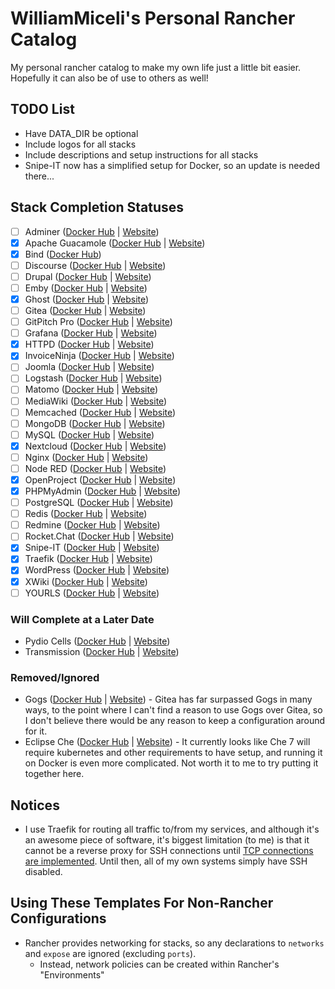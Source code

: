 # WilliamMiceli's Personal Rancher Catalog

My personal rancher catalog to make my own life just a little bit easier.
Hopefully it can also be of use to others as well!

## TODO List

* Have DATA_DIR be optional
* Include logos for all stacks
* Include descriptions and setup instructions for all stacks
* Snipe-IT now has a simplified setup for Docker, so an update is needed there...

## Stack Completion Statuses

- [ ] Adminer ([Docker Hub](https://hub.docker.com/_/adminer) | [Website](https://www.adminer.org/en/))
- [x] Apache Guacamole ([Docker Hub](https://hub.docker.com/r/guacamole/guacamole) | [Website](https://guacamole.apache.org/))
- [x] Bind ([Docker Hub](https://hub.docker.com/r/sameersbn/bind))
- [ ] Discourse ([Docker Hub](https://hub.docker.com/_/discourse) | [Website](https://www.discourse.org/))
- [ ] Drupal ([Docker Hub](https://hub.docker.com/_/drupal) | [Website](https://www.drupal.org/))
- [ ] Emby ([Docker Hub](https://hub.docker.com/r/emby/embyserver) | [Website](https://emby.media/))
- [x] Ghost ([Docker Hub](https://hub.docker.com/_/ghost) | [Website](https://ghost.org/))
- [ ] Gitea ([Docker Hub](https://hub.docker.com/r/gitea/gitea) | [Website](https://gitea.io/en-us/))
- [ ] GitPitch Pro ([Docker Hub](https://hub.docker.com/_/gitpitch-pro) | [Website](https://gitpitch.com/))
- [ ] Grafana ([Docker Hub](https://hub.docker.com/r/grafana/grafana) | [Website](https://grafana.com/))
- [x] HTTPD ([Docker Hub](https://hub.docker.com/_/httpd) | [Website](http://httpd.apache.org/))
- [x] InvoiceNinja ([Docker Hub](https://hub.docker.com/r/invoiceninja/invoiceninja) | [Website](https://www.invoiceninja.org/))
- [ ] Joomla ([Docker Hub](https://hub.docker.com/_/joomla) | [Website](https://www.joomla.org/))
- [ ] Logstash ([Docker Hub](https://hub.docker.com/_/logstash) | [Website](https://www.elastic.co/products/logstash))
- [ ] Matomo ([Docker Hub](https://hub.docker.com/_/matomo) | [Website](https://matomo.org/))
- [ ] MediaWiki ([Docker Hub](https://hub.docker.com/_/mediawiki) | [Website](https://www.mediawiki.org/))
- [ ] Memcached ([Docker Hub](https://hub.docker.com/_/memcached) | [Website](https://www.memcached.org/))
- [ ] MongoDB ([Docker Hub](https://hub.docker.com/_/mongo) | [Website](https://www.mongodb.com/))
- [ ] MySQL ([Docker Hub](https://hub.docker.com/_/mysql) | [Website](https://www.mysql.com/))
- [x] Nextcloud ([Docker Hub](https://hub.docker.com/_/nextcloud) | [Website](https://nextcloud.com/))
- [ ] Nginx ([Docker Hub](https://hub.docker.com/_/nginx) | [Website](https://www.nginx.com/))
- [ ] Node RED ([Docker Hub](https://hub.docker.com/r/nodered/node-red-docker) | [Website](https://nodered.org/))
- [x] OpenProject ([Docker Hub](https://hub.docker.com/r/openproject/community) | [Website](https://www.openproject.org/))
- [x] PHPMyAdmin ([Docker Hub](https://hub.docker.com/r/phpmyadmin/phpmyadmin) | [Website](https://www.phpmyadmin.net/))
- [ ] PostgreSQL ([Docker Hub](https://hub.docker.com/_/postgres) | [Website](https://www.postgresql.org/))
- [ ] Redis ([Docker Hub](https://hub.docker.com/_/redis) | [Website](https://redis.io/))
- [ ] Redmine ([Docker Hub](https://hub.docker.com/_/redmine) | [Website](http://www.redmine.org/))
- [ ] Rocket.Chat ([Docker Hub](https://hub.docker.com/r/rocketchat/rocket.chat) | [Website](https://rocket.chat/))
- [x] Snipe-IT ([Docker Hub](https://hub.docker.com/r/snipe/snipe-it) | [Website](https://snipeitapp.com/))
- [x] Traefik ([Docker Hub](https://hub.docker.com/_/traefik) | [Website](https://traefik.io/))
- [x] WordPress ([Docker Hub](https://hub.docker.com/_/wordpress) | [Website](https://wordpress.com/))
- [x] XWiki ([Docker Hub](https://hub.docker.com/_/xwiki) | [Website](https://www.xwiki.org/))
- [ ] YOURLS ([Docker Hub](https://hub.docker.com/_/yourls) | [Website](http://yourls.org/))

### Will Complete at a Later Date

- Pydio Cells ([Docker Hub](https://hub.docker.com/r/pydio/cells/) | [Website](https://pydio.com/en/))
- Transmission ([Docker Hub](https://hub.docker.com/r/linuxserver/transmission) | [Website](https://transmissionbt.com/))

### Removed/Ignored

- Gogs ([Docker Hub](https://hub.docker.com/r/gogs/gogs) | [Website](https://gogs.io/)) - Gitea has far surpassed Gogs in many ways, to the point where I can't find a reason to use Gogs over Gitea, so I don't believe there would be any reason to keep a configuration around for it.
- Eclipse Che ([Docker Hub](https://hub.docker.com/_/eclipse-che) | [Website](https://www.eclipse.org/che/)) - It currently looks like Che 7 will require kubernetes and other requirements to have setup, and running it on Docker is even more complicated. Not worth it to me to try putting it together here.

## Notices

* I use Traefik for routing all traffic to/from my services, and although it's an awesome piece of software, it's biggest limitation (to me) is that it cannot be a reverse proxy for SSH connections until [TCP connections are implemented](https://github.com/containous/traefik/issues/10). Until then, all of my own systems simply have SSH disabled.

## Using These Templates For Non-Rancher Configurations

* Rancher provides networking for stacks, so any declarations to `networks` and `expose` are ignored (excluding `ports`).
  * Instead, network policies can be created within Rancher's "Environments"